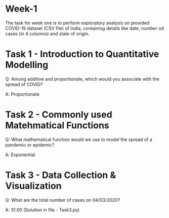 # Week-1
The task for week one is to perform exploratory analysis on provided COVID-19 dataset (CSV file) of India, containing details like date, number od cases (in 4 columns) and state of origin.

# Task 1 - Introduction to Quantitative Modelling
Q: Among additive and proportionate, which would you associate with the spread of COVID?

A: Proportionate

# Task 2 - Commonly used Matehmatical Functions
Q: What mathematical function would we use to model the spread of a pandemic or epidemic?

A: Exponential


# Task 3 - Data Collection & Visualization
Q: What are the total number of cases on 04/03/2020?

A: 31.00 (Solution in file - Task3.py)
